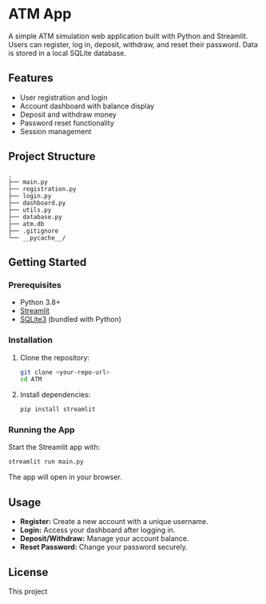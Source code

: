 # ATM App

A simple ATM simulation web application built with Python and Streamlit. Users can register, log in, deposit, withdraw, and reset their password. Data is stored in a local SQLite database.

## Features

- User registration and login
- Account dashboard with balance display
- Deposit and withdraw money
- Password reset functionality
- Session management

## Project Structure

```
.
├── main.py
├── registration.py
├── login.py
├── dashboard.py
├── utils.py
├── database.py
├── atm.db
├── .gitignore
└── __pycache__/
```

## Getting Started

### Prerequisites

- Python 3.8+
- [Streamlit](https://streamlit.io/)
- [SQLite3](https://www.sqlite.org/index.html) (bundled with Python)

### Installation

1. Clone the repository:
    ```sh
    git clone <your-repo-url>
    cd ATM
    ```

2. Install dependencies:
    ```sh
    pip install streamlit
    ```

### Running the App

Start the Streamlit app with:
```sh
streamlit run main.py
```

The app will open in your browser.

## Usage

- **Register:** Create a new account with a unique username.
- **Login:** Access your dashboard after logging in.
- **Deposit/Withdraw:** Manage your account balance.
- **Reset Password:** Change your password securely.

## License

This project